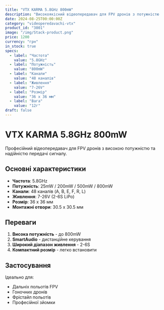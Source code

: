 ```yaml
---
title: "VTX KARMA 5.8GHz 800mW"
description: "Високоякісний відеопередавач для FPV дронів з потужністю 800mW"
date: 2024-08-25T00:00:00Z
category: "videoperedavachi-vtx"
product_id: "3001"
image: "/img/Stack-product.png"
price: 1200
currency: "грн"
in_stock: true
specs:
  - label: "Частота"
    value: "5.8GHz"
  - label: "Потужність"
    value: "800mW"
  - label: "Канали"
    value: "48 каналів"
  - label: "Живлення"
    value: "7-26V"
  - label: "Розмір"
    value: "36 x 36 мм"
  - label: "Вага"
    value: "12г"
draft: false
---
```


# VTX KARMA 5.8GHz 800mW

Професійний відеопередавач для FPV дронів з високою потужністю та надійністю передачі сигналу.

## Основні характеристики

- **Частота**: 5.8GHz
- **Потужність**: 25mW / 200mW / 500mW / 800mW
- **Канали**: 48 каналів (A, B, E, F, R, L)
- **Живлення**: 7-26V (2-6S LiPo)
- **Розмір**: 36 x 36 мм
- **Монтажні отвори**: 30.5 x 30.5 мм

## Переваги

1. **Висока потужність** - до 800mW
2. **SmartAudio** - дистанційне керування
3. **Широкий діапазон живлення** - 2-6S
4. **Компактний розмір** - легко встановити

## Застосування

Ідеально для:
- Дальніх польотів FPV
- Гоночних дронів
- Фрістайл польотів
- Професійної зйомки

